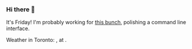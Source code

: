 ### Hi there :wave:

It's Friday! I'm probably working for [this bunch](https://github.com/kohofinancial), polishing a command line interface.

Weather in Toronto: , at .
